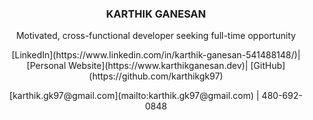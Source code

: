 <h3 style="text-align: center;"> KARTHIK GANESAN </h3>
<p style="text-align: center;"> Motivated, cross-functional developer seeking full-time opportunity </p>
<p align="center">
  [LinkedIn](https://www.linkedin.com/in/karthik-ganesan-541488148/)|
  [Personal Website](https://www.karthikganesan.dev)|
  [GitHub](https://github.com/karthikgk97)
</p>
<p align="center">
  [karthik.gk97@gmail.com](mailto:karthik.gk97@gmail.com) | 480-692-0848
</p>